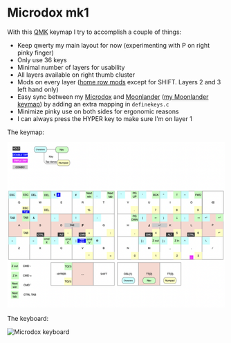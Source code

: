 # Microdox mk1

With this [QMK](https://beta.docs.qmk.fm) keymap I try to accomplish a couple of things:

- Keep qwerty my main layout for now (experimenting with P on right pinky finger)
- Only use 36 keys
- Minimal number of layers for usability
- All layers available on right thumb cluster
- Mods on every layer ([home row mods](https://precondition.github.io/home-row-mods) except for SHIFT. Layers 2 and 3 left hand only)
- Easy sync between my [Microdox](https://boardsource.xyz/store/5f2e7e4a2902de7151494f92) and [Moonlander](https://www.zsa.io/moonlander/) ([my Moonlander keymap](https://github.com/reinier/moonlander-mk1)) by adding an extra mapping in `definekeys.c`
- Minimize pinky use on both sides for ergonomic reasons
- I can always press the HYPER key to make sure I'm on layer 1

The keymap:

![Keymap microdox](./keymap.png?raw=true)

The keyboard:

![Microdox keyboard](./microdox.png?raw=true)